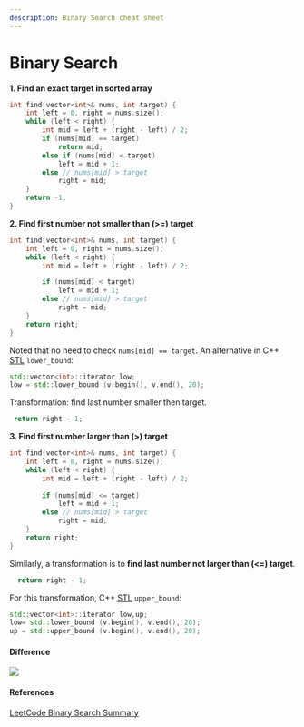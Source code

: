 ```yaml
---
description: Binary Search cheat sheet
---
```


# Binary Search

**1. Find an exact target in sorted array**

```cpp
int find(vector<int>& nums, int target) {
    int left = 0, right = nums.size();
    while (left < right) {
        int mid = left + (right - left) / 2;
        if (nums[mid] == target)
            return mid;
        else if (nums[mid] < target) 
            left = mid + 1;
        else // nums[mid] > target
            right = mid;
    }
    return -1;
}
```

**2. Find first number not smaller than (>=) target**

```cpp
int find(vector<int>& nums, int target) {
    int left = 0, right = nums.size();
    while (left < right) {
        int mid = left + (right - left) / 2;

        if (nums[mid] < target) 
            left = mid + 1;
        else // nums[mid] > target
            right = mid;
    }
    return right;
}
```

Noted that no need to check `nums[mid] == target`. An alternative in C++ [STL](https://cplusplus.com/reference/algorithm/lower\_bound/) `lower_bound`:

```cpp
std::vector<int>::iterator low;
low = std::lower_bound (v.begin(), v.end(), 20); 
```

Transformation: find last number smaller then target.

```cpp
 return right - 1;
```

**3. Find first number larger than (>) target**

```cpp
int find(vector<int>& nums, int target) {
    int left = 0, right = nums.size();
    while (left < right) {
        int mid = left + (right - left) / 2;
        
        if (nums[mid] <= target)
            left = mid + 1;
        else // nums[mid] > target
            right = mid;
    }
    return right;
}
```

Similarly, a transformation is to **find last number not larger than (<=) target**.

```cpp
  return right - 1;
```

For this transformation, C++ [STL](https://cplusplus.com/reference/algorithm/upper\_bound/) `upper_bound`:

```cpp
std::vector<int>::iterator low,up;
low= std::lower_bound (v.begin(), v.end(), 20); 
up = std::upper_bound (v.begin(), v.end(), 20);
```

#### Difference

![](https://user-images.githubusercontent.com/73092222/178014411-a1d023d3-b59e-4115-9c34-b499b2fcb02f.jpg)

#### References

[LeetCode Binary Search Summary](https://www.cnblogs.com/grandyang/p/6854825.html)
